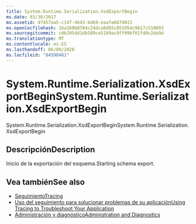 ```yaml
---
title: System.Runtime.Serialization.XsdExportBegin
ms.date: 03/30/2017
ms.assetid: d7457aa5-c147-4643-bdb9-eaafa6674013
ms.openlocfilehash: 16a160b0704c24dca6d65c851954c9617c510093
ms.sourcegitcommit: cdb295dd1db589ce5169ac9ff096f01fd0c2da9d
ms.translationtype: MT
ms.contentlocale: es-ES
ms.lasthandoff: 06/09/2020
ms.locfileid: "84598481"
---
```

# <a name="systemruntimeserializationxsdexportbegin"></a><span data-ttu-id="24af5-102">System.Runtime.Serialization.XsdExportBegin</span><span class="sxs-lookup"><span data-stu-id="24af5-102">System.Runtime.Serialization.XsdExportBegin</span></span>
<span data-ttu-id="24af5-103">System.Runtime.Serialization.XsdExportBegin</span><span class="sxs-lookup"><span data-stu-id="24af5-103">System.Runtime.Serialization.XsdExportBegin</span></span>  
  
## <a name="description"></a><span data-ttu-id="24af5-104">Descripción</span><span class="sxs-lookup"><span data-stu-id="24af5-104">Description</span></span>  
 <span data-ttu-id="24af5-105">Inicio de la exportación del esquema.</span><span class="sxs-lookup"><span data-stu-id="24af5-105">Starting schema export.</span></span>  
  
## <a name="see-also"></a><span data-ttu-id="24af5-106">Vea también</span><span class="sxs-lookup"><span data-stu-id="24af5-106">See also</span></span>

- [<span data-ttu-id="24af5-107">Seguimiento</span><span class="sxs-lookup"><span data-stu-id="24af5-107">Tracing</span></span>](index.md)
- [<span data-ttu-id="24af5-108">Uso del seguimiento para solucionar problemas de su aplicación</span><span class="sxs-lookup"><span data-stu-id="24af5-108">Using Tracing to Troubleshoot Your Application</span></span>](using-tracing-to-troubleshoot-your-application.md)
- [<span data-ttu-id="24af5-109">Administración y diagnóstico</span><span class="sxs-lookup"><span data-stu-id="24af5-109">Administration and Diagnostics</span></span>](../index.md)
